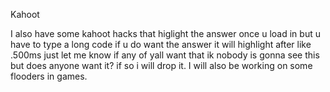 Kahoot

I also have some kahoot hacks that higlight the answer once u load in but u have to type a long code if u do want the answer it will highlight after like .500ms just let me know if any of yall want that ik nobody is gonna see this but does anyone want it? if so i will drop it.
I will also be working on some flooders in games.

